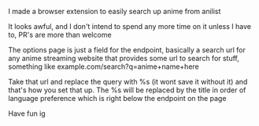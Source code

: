 I made a browser extension to easily search up anime from anilist

It looks awful, and I don't intend to spend any more time on it unless I have to, PR's are more than welcome

The options page is just a field for the endpoint, basically a search url for any anime streaming website that provides some url to search for stuff, something like example.com/search?q=anime+name+here

Take that url and replace the query with %s (it wont save it without it) and that's how you set that up. The %s will be replaced by the title in order of language preference which is right below the endpoint on the page

Have fun ig